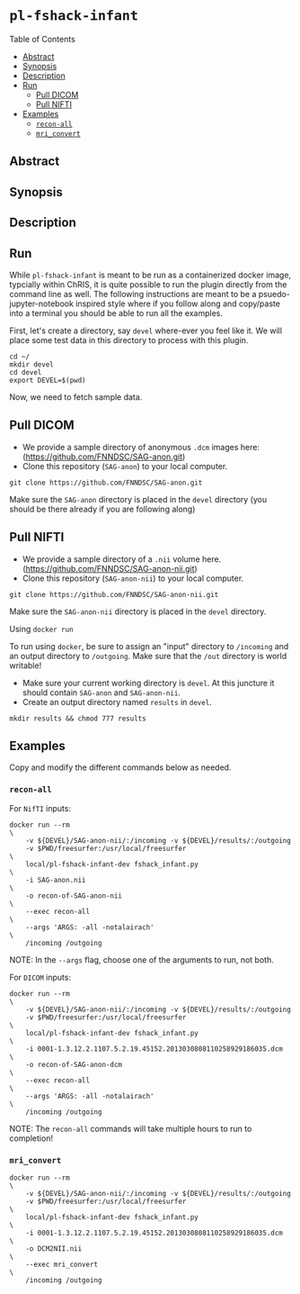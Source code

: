 # `pl-fshack-infant`

Table of Contents
  * [Abstract](#abstract)
  * [Synopsis](#synopsis)
  * [Description](#description)
  * [Run](#run)
    * [Pull DICOM](#pull-dicom)
    * [Pull NIFTI](#pull-nifti)
  * [Examples](#examples)
    * [`recon-all`](#recon-all)
    * [`mri_convert`](#mri_convert)

## Abstract

## Synopsis

## Description


## Run

While `pl-fshack-infant` is meant to be run as a containerized docker image, typcially within ChRIS, it is quite possible to run the plugin directly from the command line as well. The following instructions are meant to be a psuedo- jupyter-notebook inspired style where if you follow along and copy/paste into a terminal you should be able to run all the examples.

First, let's create a directory, say `devel` where-ever you feel like it. We will place some test data in this directory to process with this plugin.
```
cd ~/
mkdir devel
cd devel
export DEVEL=$(pwd)
```
Now, we need to fetch sample data.

## Pull DICOM

- We provide a sample directory of anonymous `.dcm` images here: (https://github.com/FNNDSC/SAG-anon.git)
- Clone this repository (`SAG-anon`) to your local computer.
```
git clone https://github.com/FNNDSC/SAG-anon.git
```
Make sure the `SAG-anon` directory is placed in the `devel` directory (you should be there already if you are following along)

## Pull NIFTI

- We provide a sample directory of a `.nii` volume here. (https://github.com/FNNDSC/SAG-anon-nii.git)
- Clone this repository (`SAG-anon-nii`) to your local computer.

```
git clone https://github.com/FNNDSC/SAG-anon-nii.git
```
Make sure the `SAG-anon-nii` directory is placed in the `devel` directory.

Using `docker run`

To run using `docker`, be sure to assign an "input" directory to `/incoming` and an output directory to `/outgoing`. Make sure that the `/out` directory is world writable!

- Make sure your current working directory is `devel`. At this juncture it should contain `SAG-anon` and `SAG-anon-nii`.
- Create an output directory named `results` in `devel`.

```
mkdir results && chmod 777 results
```
## Examples

Copy and modify the different commands below as needed.
### `recon-all`

For `NifTI` inputs:
```
docker run --rm                                                         \
    -v ${DEVEL}/SAG-anon-nii/:/incoming -v ${DEVEL}/results/:/outgoing   
    -v $PWD/freesurfer:/usr/local/freesurfer                            \
    local/pl-fshack-infant-dev fshack_infant.py                         \
    -i SAG-anon.nii                                                     \
    -o recon-of-SAG-anon-nii                                            \
    --exec recon-all                                                    \
    --args 'ARGS: -all -notalairach'                                    \
    /incoming /outgoing
```
NOTE: In the `--args` flag, choose one of the arguments to run, not both. 

For `DICOM` inputs:
```
docker run --rm                                                         \
    -v ${DEVEL}/SAG-anon-nii/:/incoming -v ${DEVEL}/results/:/outgoing   
    -v $PWD/freesurfer:/usr/local/freesurfer                            \
    local/pl-fshack-infant-dev fshack_infant.py                         \
    -i 0001-1.3.12.2.1107.5.2.19.45152.2013030808110258929186035.dcm    \
    -o recon-of-SAG-anon-dcm                                            \
    --exec recon-all                                                    \
    --args 'ARGS: -all -notalairach'                                    \
    /incoming /outgoing
```
NOTE: The `recon-all` commands will take multiple hours to run to completion!
### `mri_convert`

```
docker run --rm                                                         \
    -v ${DEVEL}/SAG-anon-nii/:/incoming -v ${DEVEL}/results/:/outgoing   
    -v $PWD/freesurfer:/usr/local/freesurfer                            \
    local/pl-fshack-infant-dev fshack_infant.py                         \
    -i 0001-1.3.12.2.1107.5.2.19.45152.2013030808110258929186035.dcm    \
    -o DCM2NII.nii                                                      \
    --exec mri_convert                                                  \
    /incoming /outgoing
```

